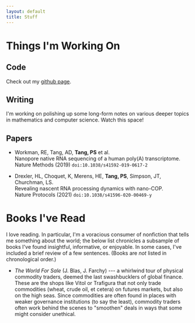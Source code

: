 ```yaml
---
layout: default
title: Stuff
---
```


Things I'm Working On
=====================

Code
----
Check out my [github page](https://github.com/paultsw).

Writing
-------
I'm working on polishing up some long-form notes on various deeper topics in mathematics and computer science. Watch this space!

Papers
------

* Workman, RE, Tang, AD, **Tang, PS** et al.  
  Nanopore native RNA sequencing of a human poly(A) transcriptome.  
  Nature Methods (2019) `doi:10.1038/s41592-019-0617-2`  

* Drexler, HL, Choquet, K, Merens, HE, **Tang, PS**, Simpson, JT, Churchman, LS.  
  Revealing nascent RNA processing dynamics with nano-COP.  
  Nature Protocols (2021) `doi:10.1038/s41596-020-00469-y`  


Books I've Read
===============

I love reading. In particular, I'm a voracious consumer of nonfiction that tells me something about the world; the below list chronicles a subsample of books I've found insightful, informative, or enjoyable. In some cases, I've included a brief review of a few sentences. (Books are _not_ listed in chronological order.)

* _The World For Sale_ (J. Blas, J. Farchy) --- a whirlwind tour of physical commodity traders, deemed the last swashbucklers of global finance. These are the shops like Vitol or Trafigura that not only trade commodities (wheat, crude oil, et cetera) on futures markets, but also on the high seas. Since commodities are often found in places with weaker governance institutions (to say the least), commodity traders often work behind the scenes to "smoothen" deals in ways that some might consider unethical.
